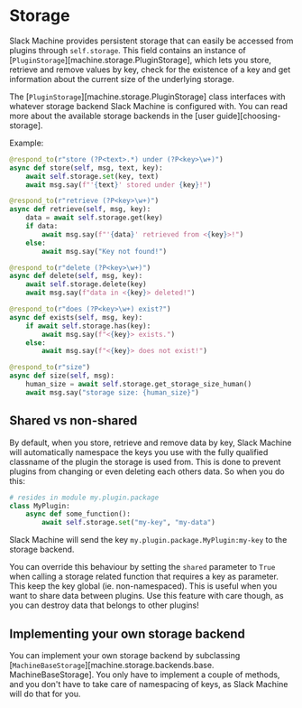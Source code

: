 # Storage

Slack Machine provides persistent storage that can easily be accessed from plugins through `self.storage`. This field
contains an instance of [`PluginStorage`][machine.storage.PluginStorage], which lets you store, retrieve and remove
values by key, check for the existence of a key and get information about the current size of the underlying storage.

The [`PluginStorage`][machine.storage.PluginStorage] class interfaces with whatever storage backend Slack Machine is
configured with. You can read more about the available storage backends in the [user guide][choosing-storage].

Example:

``` python
@respond_to(r"store (?P<text>.*) under (?P<key>\w+)")
async def store(self, msg, text, key):
    await self.storage.set(key, text)
    await msg.say(f"'{text}' stored under {key}!")

@respond_to(r"retrieve (?P<key>\w+)")
async def retrieve(self, msg, key):
    data = await self.storage.get(key)
    if data:
        await msg.say(f"'{data}' retrieved from <{key}>!")
    else:
        await msg.say("Key not found!")

@respond_to(r"delete (?P<key>\w+)")
async def delete(self, msg, key):
    await self.storage.delete(key)
    await msg.say(f"data in <{key}> deleted!")

@respond_to(r"does (?P<key>\w+) exist?")
async def exists(self, msg, key):
    if await self.storage.has(key):
        await msg.say(f"<{key}> exists.")
    else:
        await msg.say(f"<{key}> does not exist!")

@respond_to(r"size")
async def size(self, msg):
    human_size = await self.storage.get_storage_size_human()
    await msg.say("storage size: {human_size}")
```

## Shared vs non-shared

By default, when you store, retrieve and remove data by key, Slack Machine will automatically namespace the keys you use
with the fully qualified classname of the plugin the storage is used from. This is done to prevent plugins from changing
or even deleting each others data. So when you do this:

``` python
# resides in module my.plugin.package
class MyPlugin:
    async def some_function():
        await self.storage.set("my-key", "my-data")
```

Slack Machine will send the key `my.plugin.package.MyPlugin:my-key` to the storage backend.

You can override this behaviour by setting the `shared` parameter to `True` when calling a storage related function
that requires a key as parameter. This keep the key global (ie. non-namespaced). This is useful when you want to share
data between plugins. Use this feature with care though, as you can destroy data that belongs to other plugins!

## Implementing your own storage backend

You can implement your own storage backend by subclassing [`MachineBaseStorage`][machine.storage.backends.base.
MachineBaseStorage]. You only have to implement a couple of methods, and you don't have to take care of namespacing of
keys, as Slack Machine will do that for you.
